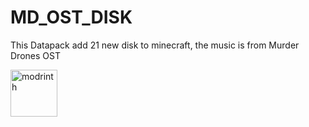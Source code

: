 # MD_OST_DISK
This Datapack add 21 new disk to minecraft, the music is from Murder Drones OST

<a href="https://modrinth.com/user/toutourina0220" target="_blank"><img alt="modrinth" height="75" src="https://cdn.jsdelivr.net/npm/@intergrav/devins-badges@3/assets/cozy/available/modrinth_64h.png">
